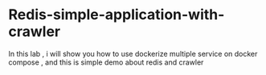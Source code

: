 # Redis-simple-application-with-crawler
In this lab , i will show you how to use dockerize multiple service on docker compose , and this is simple demo about redis and crawler
